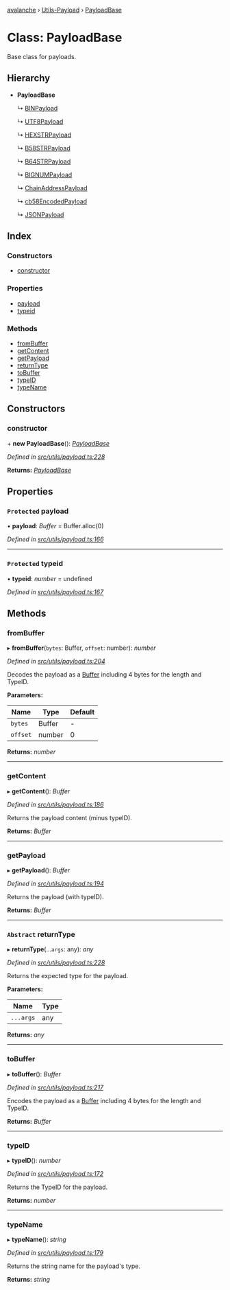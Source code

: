 [avalanche](../README.md) › [Utils-Payload](../modules/utils_payload.md) › [PayloadBase](utils_payload.payloadbase.md)

# Class: PayloadBase

Base class for payloads.

## Hierarchy

* **PayloadBase**

  ↳ [BINPayload](utils_payload.binpayload.md)

  ↳ [UTF8Payload](utils_payload.utf8payload.md)

  ↳ [HEXSTRPayload](utils_payload.hexstrpayload.md)

  ↳ [B58STRPayload](utils_payload.b58strpayload.md)

  ↳ [B64STRPayload](utils_payload.b64strpayload.md)

  ↳ [BIGNUMPayload](utils_payload.bignumpayload.md)

  ↳ [ChainAddressPayload](utils_payload.chainaddresspayload.md)

  ↳ [cb58EncodedPayload](utils_payload.cb58encodedpayload.md)

  ↳ [JSONPayload](utils_payload.jsonpayload.md)

## Index

### Constructors

* [constructor](utils_payload.payloadbase.md#constructor)

### Properties

* [payload](utils_payload.payloadbase.md#protected-payload)
* [typeid](utils_payload.payloadbase.md#protected-typeid)

### Methods

* [fromBuffer](utils_payload.payloadbase.md#frombuffer)
* [getContent](utils_payload.payloadbase.md#getcontent)
* [getPayload](utils_payload.payloadbase.md#getpayload)
* [returnType](utils_payload.payloadbase.md#abstract-returntype)
* [toBuffer](utils_payload.payloadbase.md#tobuffer)
* [typeID](utils_payload.payloadbase.md#typeid)
* [typeName](utils_payload.payloadbase.md#typename)

## Constructors

###  constructor

\+ **new PayloadBase**(): *[PayloadBase](utils_payload.payloadbase.md)*

*Defined in [src/utils/payload.ts:228](https://github.com/ava-labs/avalanchejs/blob/2850ce5/src/utils/payload.ts#L228)*

**Returns:** *[PayloadBase](utils_payload.payloadbase.md)*

## Properties

### `Protected` payload

• **payload**: *Buffer* = Buffer.alloc(0)

*Defined in [src/utils/payload.ts:166](https://github.com/ava-labs/avalanchejs/blob/2850ce5/src/utils/payload.ts#L166)*

___

### `Protected` typeid

• **typeid**: *number* = undefined

*Defined in [src/utils/payload.ts:167](https://github.com/ava-labs/avalanchejs/blob/2850ce5/src/utils/payload.ts#L167)*

## Methods

###  fromBuffer

▸ **fromBuffer**(`bytes`: Buffer, `offset`: number): *number*

*Defined in [src/utils/payload.ts:204](https://github.com/ava-labs/avalanchejs/blob/2850ce5/src/utils/payload.ts#L204)*

Decodes the payload as a [Buffer](https://github.com/feross/buffer) including 4 bytes for the length and TypeID.

**Parameters:**

Name | Type | Default |
------ | ------ | ------ |
`bytes` | Buffer | - |
`offset` | number | 0 |

**Returns:** *number*

___

###  getContent

▸ **getContent**(): *Buffer*

*Defined in [src/utils/payload.ts:186](https://github.com/ava-labs/avalanchejs/blob/2850ce5/src/utils/payload.ts#L186)*

Returns the payload content (minus typeID).

**Returns:** *Buffer*

___

###  getPayload

▸ **getPayload**(): *Buffer*

*Defined in [src/utils/payload.ts:194](https://github.com/ava-labs/avalanchejs/blob/2850ce5/src/utils/payload.ts#L194)*

Returns the payload (with typeID).

**Returns:** *Buffer*

___

### `Abstract` returnType

▸ **returnType**(...`args`: any): *any*

*Defined in [src/utils/payload.ts:228](https://github.com/ava-labs/avalanchejs/blob/2850ce5/src/utils/payload.ts#L228)*

Returns the expected type for the payload.

**Parameters:**

Name | Type |
------ | ------ |
`...args` | any |

**Returns:** *any*

___

###  toBuffer

▸ **toBuffer**(): *Buffer*

*Defined in [src/utils/payload.ts:217](https://github.com/ava-labs/avalanchejs/blob/2850ce5/src/utils/payload.ts#L217)*

Encodes the payload as a [Buffer](https://github.com/feross/buffer) including 4 bytes for the length and TypeID.

**Returns:** *Buffer*

___

###  typeID

▸ **typeID**(): *number*

*Defined in [src/utils/payload.ts:172](https://github.com/ava-labs/avalanchejs/blob/2850ce5/src/utils/payload.ts#L172)*

Returns the TypeID for the payload.

**Returns:** *number*

___

###  typeName

▸ **typeName**(): *string*

*Defined in [src/utils/payload.ts:179](https://github.com/ava-labs/avalanchejs/blob/2850ce5/src/utils/payload.ts#L179)*

Returns the string name for the payload's type.

**Returns:** *string*
